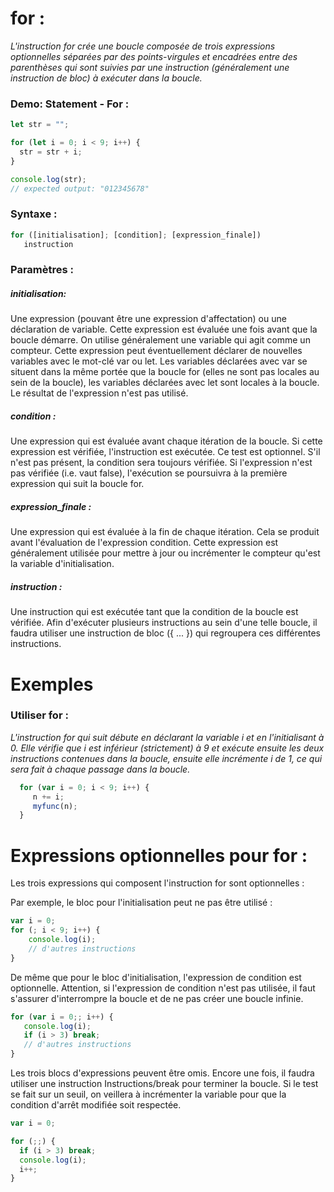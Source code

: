 # for :

_L'instruction for crée une boucle composée de trois expressions optionnelles séparées par des points-virgules et encadrées entre des parenthèses qui sont suivies par une instruction (généralement une instruction de bloc) à exécuter dans la boucle._

### Demo: Statement - For :

````js
let str = "";

for (let i = 0; i < 9; i++) {
  str = str + i;
}

console.log(str);
// expected output: "012345678"
````

### Syntaxe : 

````js
for ([initialisation]; [condition]; [expression_finale])
   instruction
````

### Paramètres :

##### initialisation: 

Une expression (pouvant être une expression d'affectation) ou une déclaration de variable. Cette expression est évaluée une fois avant que la boucle démarre. On utilise généralement une variable qui agit comme un compteur. Cette expression peut éventuellement déclarer de nouvelles variables avec le mot-clé var ou let. Les variables déclarées avec var se situent dans la même portée que la boucle for (elles ne sont pas locales au sein de la boucle), les variables déclarées avec let sont locales à la boucle. Le résultat de l'expression n'est pas utilisé.

##### condition :

Une expression qui est évaluée avant chaque itération de la boucle. Si cette expression est vérifiée, l'instruction est exécutée. Ce test est optionnel. S'il n'est pas présent, la condition sera toujours vérifiée. Si l'expression n'est pas vérifiée (i.e. vaut false), l'exécution se poursuivra à la première expression qui suit la boucle for.

##### expression_finale :

Une expression qui est évaluée à la fin de chaque itération. Cela se produit avant l'évaluation de l'expression condition. Cette expression est généralement utilisée pour mettre à jour ou incrémenter le compteur qu'est la variable d'initialisation.

##### instruction :

Une instruction qui est exécutée tant que la condition de la boucle est vérifiée. Afin d'exécuter plusieurs instructions au sein d'une telle boucle, il faudra utiliser une instruction de bloc ({ ... }) qui regroupera ces différentes instructions.


# Exemples

### Utiliser for :

_L'instruction for qui suit débute en déclarant la variable i et en l'initialisant à 0. Elle vérifie que i est inférieur (strictement) à 9 et exécute ensuite les deux instructions contenues dans la boucle, ensuite elle incrémente i de 1, ce qui sera fait à chaque passage dans la boucle._

````js
  for (var i = 0; i < 9; i++) {
     n += i;
     myfunc(n);
  }
````

# Expressions optionnelles pour for :

Les trois expressions qui composent l'instruction for sont optionnelles :

Par exemple, le bloc pour l'initialisation peut ne pas être utilisé :

````js
var i = 0;
for (; i < 9; i++) {
    console.log(i);
    // d'autres instructions
}
````

De même que pour le bloc d'initialisation, l'expression de condition est optionnelle. Attention, si l'expression de condition n'est pas utilisée, il faut s'assurer d'interrompre la boucle et de ne pas créer une boucle infinie.

````js
for (var i = 0;; i++) {
   console.log(i);
   if (i > 3) break;
   // d'autres instructions
}
````

Les trois blocs d'expressions peuvent être omis. Encore une fois, il faudra utiliser une instruction Instructions/break pour terminer la boucle. Si le test se fait sur un seuil, on veillera à incrémenter la variable pour que la condition d'arrêt modifiée soit respectée.

````js
var i = 0;

for (;;) {
  if (i > 3) break;
  console.log(i);
  i++;
}
````
